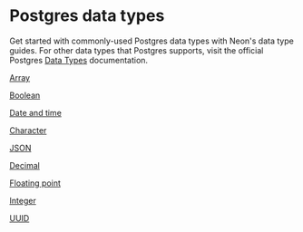 # Postgres data types

Get started with commonly-used Postgres data types with Neon's data type guides. For other data types that Postgres supports, visit the official Postgres [Data Types](https://www.postgresql.org/docs/current/datatype.html) documentation. 

<DetailIconCards>

<a href="/docs/data-types/array" description="Manage collections of elements using arrays" icon="app-store" icon="app-store">Array</a>

<a href="/docs/data-types/boolean" description="Represent truth values in Postgres" icon="app-store" icon="app-store">Boolean</a>

<a href="/docs/data-types/date-and-time" description="Work with date and time values in Postgres" icon="app-store" icon="app-store">Date and time</a>

<a href="/docs/data-types/character" description="Work with text data in Postgres" icon="app-store" icon="app-store">Character</a>

<a href="/docs/pdata-types/json" description="Model JSON data in Postgres" icon="app-store" icon="app-store">JSON</a>

<a href="/docs/data-types/decimal" description="Work with exact numerical values in Postgres" icon="app-store" icon="app-store">Decimal</a>

<a href="/docs/data-types/floating-point" description="Work with float values in PostgreSQL" icon="app-store" icon="app-store">Floating point</a>

<a href="/docs/data-types/integer" description="Work with integers in Postgres" icon="app-store" icon="app-store">Integer</a>

<a href="/docs/data-types/uuid" description="Work with UUIDs in Postgres" icon="app-store" icon="app-store">UUID</a>

</DetailIconCards>